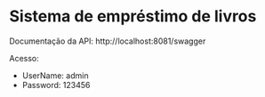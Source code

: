 # Sistema de empréstimo de livros

Documentação da API:
    http://localhost:8081/swagger

Acesso:
 - UserName: admin
 - Password: 123456